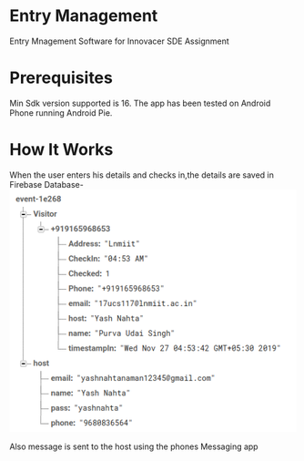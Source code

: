 # Entry Management
Entry Mnagement Software for Innovacer SDE Assignment

# Prerequisites
Min Sdk version supported is 16. The app has been tested on Android Phone running Android Pie.

# How It Works
When the user enters his details and checks in,the details are saved in Firebase Database-
![Database](firebase1.png)

Also message is sent to the host using the phones Messaging app

